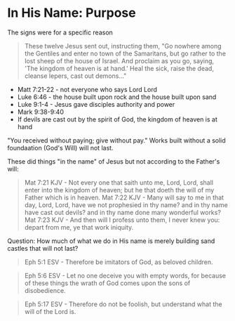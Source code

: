 In His Name: Purpose
====================

The signs were for a specific reason

> These twelve Jesus sent out, instructing them, "Go nowhere among the Gentiles and enter no town of the Samaritans, but go rather to the lost sheep of the house of Israel. And proclaim as you go, saying, 'The kingdom of heaven is at hand.' Heal the sick, raise the dead, cleanse lepers, cast out demons..."


- Matt 7:21-22 - not everyone who says Lord Lord
- Luke 6:46 - the house built upon rock and the house built upon sand
- Luke 9:1-4 - Jesus gave disciples authority and power
- Mark 9:38-9:40
- If devils are cast out by the spirit of God, the kingdom of heaven is at hand

"You received without paying; give without pay."
Works built without a solid foundaation (God's Will) will not last.

These did things "in the name" of Jesus but not according to the Father's will:
> Mat 7:21 KJV - Not every one that saith unto me, Lord, Lord, shall enter into the kingdom of heaven; but he that doeth the will of my Father which is in heaven.
> Mat 7:22 KJV - Many will say to me in that day, Lord, Lord, have we not prophesied in thy name? and in thy name have cast out devils? and in thy name done many wonderful works?
> Mat 7:23 KJV - And then will I profess unto them, I never knew you: depart from me, ye that work iniquity.

Question: How much of what we do in His name is merely building sand castles that will not last?

> Eph 5:1 ESV - Therefore be imitators of God, as beloved children.

> Eph 5:6 ESV - Let no one deceive you with empty words, for because of these things the wrath of God comes upon the sons of disobedience.

> Eph 5:17 ESV - Therefore do not be foolish, but understand what the will of the Lord is.
